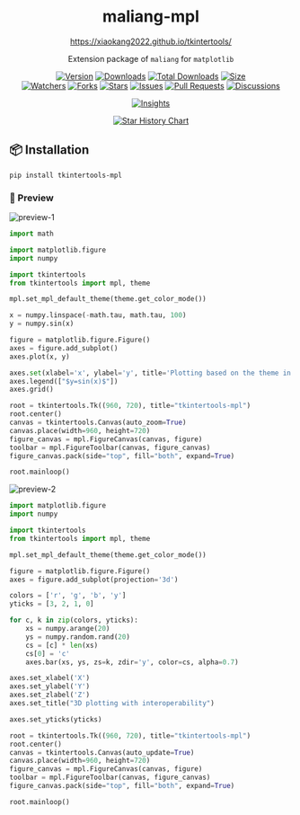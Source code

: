 <h1 align="center">maliang-mpl</h1>

<p align="center"><a title="Official Website" href="https://xiaokang2022.github.io/tkintertools/">https://xiaokang2022.github.io/tkintertools/</a></p>

<p align="center">Extension package of <code>maliang</code> for <code>matplotlib</code></p>

<p align="center">
<a href="https://github.com/Xiaokang2022/tkintertools-mpl/releases"><img alt="Version" src="https://img.shields.io/github/v/release/Xiaokang2022/tkintertools-mpl?include_prereleases&logo=github&label=Version" title="Latest Version" /></a>
<a href="https://pypistats.org/packages/tkintertools-mpl"><img alt="Downloads" src="https://img.shields.io/pypi/dm/tkintertools-mpl?label=Downloads&logo=pypi&logoColor=skyblue" title="Downloads" /></a>
<a href="https://pepy.tech/project/tkintertools-mpl"><img alt="Total Downloads" src="https://img.shields.io/pepy/dt/tkintertools-mpl?logo=pypi&logoColor=gold&label=Total%20Downloads" title="Total Downloads" /></a>
<a href="https://github.com/Xiaokang2022/tkintertools-mpl"><img alt="Size" src="https://img.shields.io/github/languages/code-size/Xiaokang2022/tkintertools-mpl?label=Size&logo=github" title="Code Size"/></a>
<br/>
<a href="https://github.com/Xiaokang2022/tkintertools-mpl/watchers"><img alt="Watchers" src="https://img.shields.io/github/watchers/Xiaokang2022/tkintertools-mpl?label=Watchers&logo=github&style=flat" title="Watchers" /></a>
<a href="https://github.com/Xiaokang2022/tkintertools-mpl/forks"><img alt="Forks" src="https://img.shields.io/github/forks/Xiaokang2022/tkintertools-mpl?label=Forks&logo=github&style=flat" title="Forks" /></a>
<a href="https://github.com/Xiaokang2022/tkintertools-mpl/stargazers"><img alt="Stars" src="https://img.shields.io/github/stars/Xiaokang2022/tkintertools-mpl?label=Stars&color=gold&logo=github&style=flat" title="Stars" /></a>
<a href="https://github.com/Xiaokang2022/tkintertools-mpl/issues"><img alt="Issues" src="https://img.shields.io/github/issues/Xiaokang2022/tkintertools-mpl?label=Issues&logo=github" title="Issues" /></a>
<a href="https://github.com/Xiaokang2022/tkintertools-mpl/pulls"><img alt="Pull Requests" src="https://img.shields.io/github/issues-pr/Xiaokang2022/tkintertools-mpl?label=Pull%20Requests&logo=github" title="Pull Requests" /></a>
<a href="https://github.com/Xiaokang2022/tkintertools-mpl/discussions"><img alt="Discussions" src="https://img.shields.io/github/discussions/Xiaokang2022/tkintertools-mpl?label=Discussions&logo=github" title="Discussions" /></a>
</p>

<p align="center">
<a href="https://github.com/Xiaokang2022/tkintertools-mpl/pulse"><img alt="Insights" src="https://repobeats.axiom.co/api/embed/16b936d7774f2727ca057af76b700997a60c9b67.svg" /></a>
</p>

<p align="center">
    <a href="https://star-history.com/#Xiaokang2022/tkintertools-mpl&Date">
        <picture>
            <source media="(prefers-color-scheme: dark)" srcset="https://api.star-history.com/svg?repos=Xiaokang2022/tkintertools-mpl&type=Date&theme=dark" />
            <source media="(prefers-color-scheme: light)" srcset="https://api.star-history.com/svg?repos=Xiaokang2022/tkintertools-mpl&type=Date" />
            <img alt="Star History Chart" src="https://api.star-history.com/svg?repos=Xiaokang2022/tkintertools-mpl&type=Date" />
        </picture>
    </a>
</p>

📦 Installation
---------------

```shell
pip install tkintertools-mpl
```

### 👀 Preview

![preview-1](./preview-1.png)

```python
import math

import matplotlib.figure
import numpy

import tkintertools
from tkintertools import mpl, theme

mpl.set_mpl_default_theme(theme.get_color_mode())

x = numpy.linspace(-math.tau, math.tau, 100)
y = numpy.sin(x)

figure = matplotlib.figure.Figure()
axes = figure.add_subplot()
axes.plot(x, y)

axes.set(xlabel='x', ylabel='y', title='Plotting based on the theme in tkt')
axes.legend(["$y=sin(x)$"])
axes.grid()

root = tkintertools.Tk((960, 720), title="tkintertools-mpl")
root.center()
canvas = tkintertools.Canvas(auto_zoom=True)
canvas.place(width=960, height=720)
figure_canvas = mpl.FigureCanvas(canvas, figure)
toolbar = mpl.FigureToolbar(canvas, figure_canvas)
figure_canvas.pack(side="top", fill="both", expand=True)

root.mainloop()
```

![preview-2](./preview-2.png)

```python
import matplotlib.figure
import numpy

import tkintertools
from tkintertools import mpl, theme

mpl.set_mpl_default_theme(theme.get_color_mode())

figure = matplotlib.figure.Figure()
axes = figure.add_subplot(projection='3d')

colors = ['r', 'g', 'b', 'y']
yticks = [3, 2, 1, 0]

for c, k in zip(colors, yticks):
    xs = numpy.arange(20)
    ys = numpy.random.rand(20)
    cs = [c] * len(xs)
    cs[0] = 'c'
    axes.bar(xs, ys, zs=k, zdir='y', color=cs, alpha=0.7)

axes.set_xlabel('X')
axes.set_ylabel('Y')
axes.set_zlabel('Z')
axes.set_title("3D plotting with interoperability")

axes.set_yticks(yticks)

root = tkintertools.Tk((960, 720), title="tkintertools-mpl")
root.center()
canvas = tkintertools.Canvas(auto_update=True)
canvas.place(width=960, height=720)
figure_canvas = mpl.FigureCanvas(canvas, figure)
toolbar = mpl.FigureToolbar(canvas, figure_canvas)
figure_canvas.pack(side="top", fill="both", expand=True)

root.mainloop()
```
